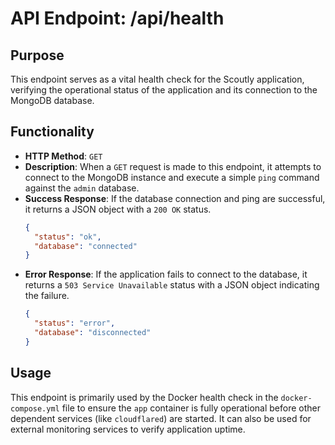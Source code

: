 # API Endpoint: /api/health

## Purpose

This endpoint serves as a vital health check for the Scoutly application, verifying the operational status of the application and its connection to the MongoDB database.

## Functionality

- **HTTP Method**: `GET`
- **Description**: When a `GET` request is made to this endpoint, it attempts to connect to the MongoDB instance and execute a simple `ping` command against the `admin` database.
- **Success Response**: If the database connection and ping are successful, it returns a JSON object with a `200 OK` status.
  ```json
  {
  	"status": "ok",
  	"database": "connected"
  }
  ```
- **Error Response**: If the application fails to connect to the database, it returns a `503 Service Unavailable` status with a JSON object indicating the failure.
  ```json
  {
  	"status": "error",
  	"database": "disconnected"
  }
  ```

## Usage

This endpoint is primarily used by the Docker health check in the `docker-compose.yml` file to ensure the `app` container is fully operational before other dependent services (like `cloudflared`) are started. It can also be used for external monitoring services to verify application uptime.
